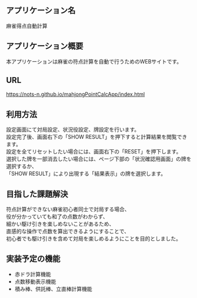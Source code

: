 ## アプリケーション名  
麻雀得点自動計算  
  
## アプリケーション概要  
本アプリケーションは麻雀の符点計算を自動で行うためのWEBサイトです。  
  
## URL  
https://nots-n.github.io/mahjongPointCalcApp/index.html  
  
## 利用方法
設定画面にて対局設定、状況役設定、牌設定を行います。  
設定完了後、画面右下の「SHOW RESULT」を押下すると計算結果を閲覧できます。  
設定を全てリセットしたい場合には、画面右下の「RESET」を押下します。  
選択した牌を一部消去したい場合には、ページ下部の「状況確認用画面」の牌を選択するか、  
「SHOW RESULT」により出現する「結果表示」の牌を選択します。  
  
## 目指した課題解決  
符点計算ができない麻雀初心者同士で対局する場合、  
役が分かっていても和了の点数がわからず、  
細かい駆け引きを楽しめないことがあるため、  
直感的な操作で点数を算出できるようにすることで、  
初心者でも駆け引きを含めて対局を楽しめるようにことを目的としました。  
  
## 実装予定の機能  
- 赤ドラ計算機能  
- 点数移動表示機能  
- 積み棒、供託棒、立直棒計算機能
  